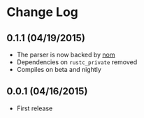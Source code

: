 # Change Log

## 0.1.1 (04/19/2015)

* The parser is now backed by [nom](https://github.com/Geal/nom)
* Dependencies on `rustc_private` removed
* Compiles on beta and nightly

## 0.0.1 (04/16/2015)

* First release
